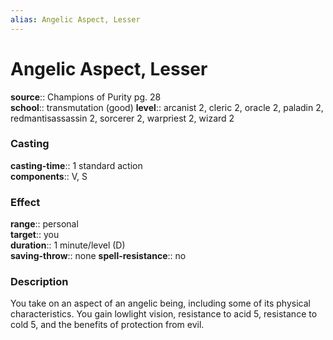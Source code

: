 ```yaml
---
alias: Angelic Aspect, Lesser
---
```


# Angelic Aspect, Lesser 

**source**:: Champions of Purity pg. 28  
**school**:: transmutation (good)
**level**:: arcanist 2, cleric 2, oracle 2, paladin 2, redmantisassassin 2, sorcerer 2, warpriest 2, wizard 2

### Casting 

**casting-time**:: 1 standard action  
**components**:: V, S

### Effect 

**range**:: personal  
**target**:: you  
**duration**:: 1 minute/level (D)  
**saving-throw**:: none
**spell-resistance**:: no

### Description 

You take on an aspect of an angelic being, including some of its physical characteristics. You gain lowlight vision, resistance to acid 5, resistance to cold 5, and the benefits of protection from evil.

